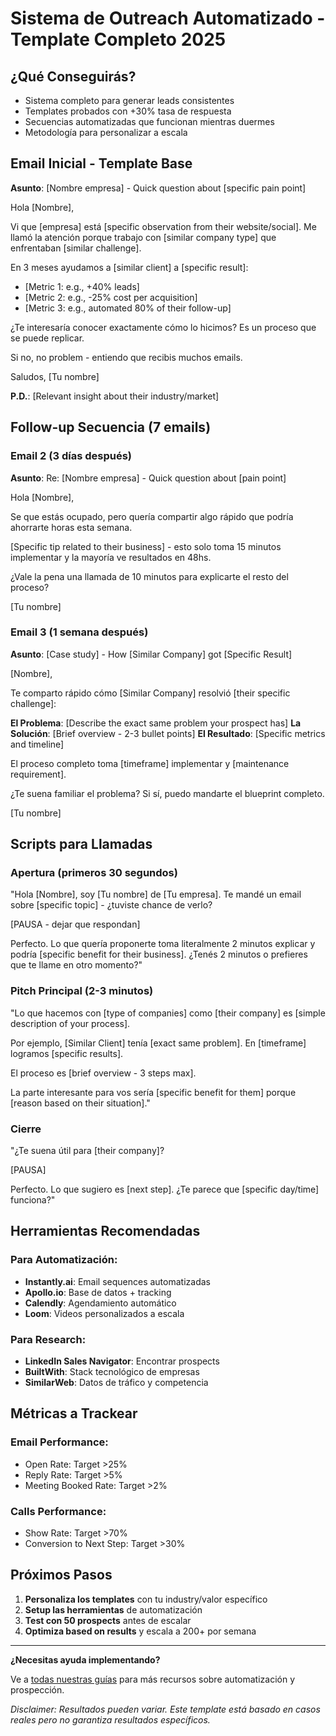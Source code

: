 # Sistema de Outreach Automatizado - Template Completo 2025

## ¿Qué Conseguirás?
- Sistema completo para generar leads consistentes
- Templates probados con +30% tasa de respuesta
- Secuencias automatizadas que funcionan mientras duermes
- Metodología para personalizar a escala

## Email Inicial - Template Base

**Asunto**: [Nombre empresa] - Quick question about [specific pain point]

Hola [Nombre],

Vi que [empresa] está [specific observation from their website/social]. Me llamó la atención porque trabajo con [similar company type] que enfrentaban [similar challenge].

En 3 meses ayudamos a [similar client] a [specific result]:
- [Metric 1: e.g., +40% leads]
- [Metric 2: e.g., -25% cost per acquisition]
- [Metric 3: e.g., automated 80% of their follow-up]

¿Te interesaría conocer exactamente cómo lo hicimos? Es un proceso que se puede replicar.

Si no, no problem - entiendo que recibis muchos emails.

Saludos,
[Tu nombre]

**P.D.**: [Relevant insight about their industry/market]

## Follow-up Secuencia (7 emails)

### Email 2 (3 días después)
**Asunto**: Re: [Nombre empresa] - Quick question about [pain point]

Hola [Nombre],

Se que estás ocupado, pero quería compartir algo rápido que podría ahorrarte horas esta semana.

[Specific tip related to their business] - esto solo toma 15 minutos implementar y la mayoría ve resultados en 48hs.

¿Vale la pena una llamada de 10 minutos para explicarte el resto del proceso?

[Tu nombre]

### Email 3 (1 semana después)
**Asunto**: [Case study] - How [Similar Company] got [Specific Result]

[Nombre],

Te comparto rápido cómo [Similar Company] resolvió [their specific challenge]:

**El Problema**: [Describe the exact same problem your prospect has]
**La Solución**: [Brief overview - 2-3 bullet points]
**El Resultado**: [Specific metrics and timeline]

El proceso completo toma [timeframe] implementar y [maintenance requirement].

¿Te suena familiar el problema? Si sí, puedo mandarte el blueprint completo.

[Tu nombre]

## Scripts para Llamadas

### Apertura (primeros 30 segundos)
"Hola [Nombre], soy [Tu nombre] de [Tu empresa]. Te mandé un email sobre [specific topic] - ¿tuviste chance de verlo? 

[PAUSA - dejar que respondan]

Perfecto. Lo que quería proponerte toma literalmente 2 minutos explicar y podría [specific benefit for their business]. ¿Tenés 2 minutos o prefieres que te llame en otro momento?"

### Pitch Principal (2-3 minutos)
"Lo que hacemos con [type of companies] como [their company] es [simple description of your process].

Por ejemplo, [Similar Client] tenía [exact same problem]. En [timeframe] logramos [specific results].

El proceso es [brief overview - 3 steps max].

La parte interesante para vos sería [specific benefit for them] porque [reason based on their situation]."

### Cierre
"¿Te suena útil para [their company]?

[PAUSA]

Perfecto. Lo que sugiero es [next step]. ¿Te parece que [specific day/time] funciona?"

## Herramientas Recomendadas

### Para Automatización:
- **Instantly.ai**: Email sequences automatizadas
- **Apollo.io**: Base de datos + tracking
- **Calendly**: Agendamiento automático
- **Loom**: Videos personalizados a escala

### Para Research:
- **LinkedIn Sales Navigator**: Encontrar prospects
- **BuiltWith**: Stack tecnológico de empresas
- **SimilarWeb**: Datos de tráfico y competencia

## Métricas a Trackear

### Email Performance:
- Open Rate: Target >25%
- Reply Rate: Target >5%
- Meeting Booked Rate: Target >2%

### Calls Performance:
- Show Rate: Target >70%
- Conversion to Next Step: Target >30%

## Próximos Pasos

1. **Personaliza los templates** con tu industry/valor específico
2. **Setup las herramientas** de automatización
3. **Test con 50 prospects** antes de escalar
4. **Optimiza based on results** y escala a 200+ por semana

---

**¿Necesitas ayuda implementando?** 

Ve a [todas nuestras guías](/blog) para más recursos sobre automatización y prospección.

*Disclaimer: Resultados pueden variar. Este template está basado en casos reales pero no garantiza resultados específicos.*
